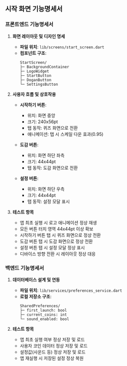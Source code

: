 ## 시작 화면 기능명세서

### 프론트엔드 기능명세서

1. **화면 레이아웃 및 디자인 명세**

   - **파일 위치**: `lib/screens/start_screen.dart`
   - **컴포넌트 구조**:
     ```
     StartScreen/
     ├─ BackgroundContainer
     ├─ LogoWidget
     ├─ StartButton
     ├─ DoganButton
     └─ SettingsButton
     ```

2. **사용자 흐름 및 상호작용**

   - **시작하기 버튼**:

     - 위치: 화면 중앙
     - 크기: 240x56pt
     - 탭 동작: 퀴즈 화면으로 전환
     - 애니메이션: 탭 시 스케일 다운 효과(0.95)

   - **도감 버튼**:

     - 위치: 화면 하단 좌측
     - 크기: 44x44pt
     - 탭 동작: 도감 화면으로 전환

   - **설정 버튼**:
     - 위치: 화면 하단 우측
     - 크기: 44x44pt
     - 탭 동작: 설정 모달 표시

3. **테스트 항목**
   - 앱 최초 실행 시 로고 애니메이션 정상 재생
   - 모든 버튼 터치 영역 44x44pt 이상 확보
   - 시작하기 버튼 탭 시 퀴즈 화면으로 정상 전환
   - 도감 버튼 탭 시 도감 화면으로 정상 전환
   - 설정 버튼 탭 시 설정 모달 정상 표시
   - 디바이스 방향 전환 시 레이아웃 정상 대응

### 백엔드 기능명세서

1. **데이터베이스 설계 및 연동**

   - **파일 위치**: `lib/services/preferences_service.dart`
   - **로컬 저장소 구조**:
     ```
     SharedPreferences/
     ├─ first_launch: bool
     ├─ current_coins: int
     └─ sound_enabled: bool
     ```

2. **테스트 항목**
   - 앱 최초 실행 여부 정상 저장 및 로드
   - 사용자 코인 데이터 정상 저장 및 로드
   - 설정값(사운드 등) 정상 저장 및 로드
   - 앱 재실행 시 저장된 설정 정상 복원

